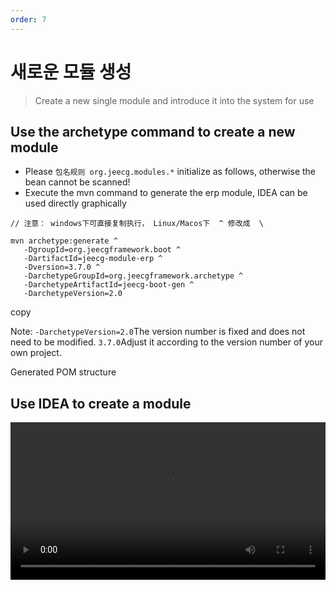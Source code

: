 ```yaml
---
order: 7
---
```


# 새로운 모듈 생성

> Create a new single module and introduce it into the system for use

## Use the archetype command to create a new module

- Please `包名规则 org.jeecg.modules.*` initialize as follows, otherwise the bean cannot be scanned!
- Execute the mvn command to generate the erp module, IDEA can be used directly graphically

```
// 注意： windows下可直接复制执行， Linux/Macos下  ^ 修改成  \

mvn archetype:generate ^
   -DgroupId=org.jeecgframework.boot ^
   -DartifactId=jeecg-module-erp ^
   -Dversion=3.7.0 ^
   -DarchetypeGroupId=org.jeecgframework.archetype ^
   -DarchetypeArtifactId=jeecg-boot-gen ^
   -DarchetypeVersion=2.0
```

copy

Note: `-DarchetypeVersion=2.0`The version number is fixed and does not need to be modified. `3.7.0`Adjust it according to the version number of your own project.

Generated POM structure

## Use IDEA to create a module

<video src="/online8.mp4" width="100%"  controls></video>
